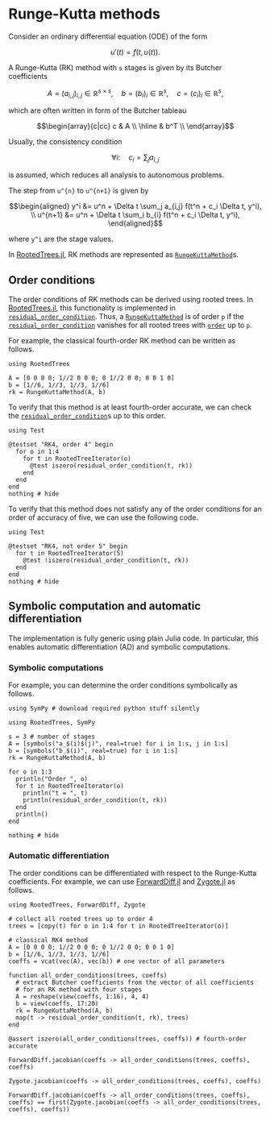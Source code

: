 # Runge-Kutta methods

Consider an ordinary differential equation (ODE) of the form
```math
u'(t) = f(t, u(t)).
```

A Runge-Kutta (RK) method with ``s`` stages is given by its
Butcher coefficients
```math
A = (a_{i,j})_{i,j} \in \mathbb{R}^{s \times s}, \quad
b = (b_i)_i \in \mathbb{R}^{s}, \quad
c = (c_i)_i \in \mathbb{R}^{s},
```
which are often written in form of the Butcher tableau
```math
\begin{array}{c|cc}
  c & A \\
  \hline
  & b^T \\
\end{array}
```
Usually, the consistency condition
```math
\forall i\colon \quad c_i = \sum_j a_{i,j}
```
is assumed, which reduces all analysis to autonomous problems.

The step from ``u^{n}`` to ``u^{n+1}`` is given by
```math
\begin{aligned}
  y^i &= u^n + \Delta t \sum_j a_{i,j} f(t^n + c_i \Delta t, y^i), \\
  u^{n+1} &= u^n + \Delta t \sum_i b_{i} f(t^n + c_i \Delta t, y^i),
\end{aligned}
```
where ``y^i`` are the stage values.

In [RootedTrees.jl](https://github.com/SciML/RootedTrees.jl),
RK methods are represented as
[`RungeKuttaMethod`](@ref)s.


## Order conditions

The order conditions of RK methods can be derived using rooted trees.
In [RootedTrees.jl](https://github.com/SciML/RootedTrees.jl), this
functionality is implemented in [`residual_order_condition`](@ref).
Thus, a [`RungeKuttaMethod`](@ref) is of order ``p`` if the
[`residual_order_condition`](@ref) vanishes for all rooted trees
with [`order`](@ref) up to ``p``.

For example, the classical fourth-order RK method can be
written as follows.

```@example RK4
using RootedTrees

A = [0 0 0 0; 1//2 0 0 0; 0 1//2 0 0; 0 0 1 0]
b = [1//6, 1//3, 1//3, 1//6]
rk = RungeKuttaMethod(A, b)
```

To verify that this method is at least fourth-order accurate, we can
check the [`residual_order_condition`](@ref)s up to this order.

```@example RK4
using Test

@testset "RK4, order 4" begin
  for o in 1:4
    for t in RootedTreeIterator(o)
      @test iszero(residual_order_condition(t, rk))
    end
  end
end
nothing # hide
```

To verify that this method does not satisfy any of the order conditions
for an order of accuracy of five, we can use the following code.

```@example RK4
using Test

@testset "RK4, not order 5" begin
  for t in RootedTreeIterator(5)
    @test !iszero(residual_order_condition(t, rk))
  end
end
nothing # hide
```


## Symbolic computation and automatic differentiation

The implementation is fully generic using plain Julia code. In particular,
this enables automatic differentiation (AD) and symbolic computations.

### Symbolic computations

For example, you can determine the order conditions symbolically as follows.
```@setup
using SymPy # download required python stuff silently
```
```@example
using RootedTrees, SymPy

s = 3 # number of stages
A = [symbols("a_$(i)$(j)", real=true) for i in 1:s, j in 1:s]
b = [symbols("b_$(i)", real=true) for i in 1:s]
rk = RungeKuttaMethod(A, b)

for o in 1:3
  println("Order ", o)
  for t in RootedTreeIterator(o)
    println("t = ", t)
    println(residual_order_condition(t, rk))
  end
  println()
end

nothing # hide
```

### Automatic differentiation

The order conditions can be differentiated with respect to the Runge-Kutta
coefficients. For example, we can use
[ForwardDiff.jl](https://github.com/JuliaDiff/ForwardDiff.jl) and
[Zygote.jl](https://github.com/FluxML/Zygote.jl)
as follows.

```@example AD-Jacobian
using RootedTrees, ForwardDiff, Zygote

# collect all rooted trees up to order 4
trees = [copy(t) for o in 1:4 for t in RootedTreeIterator(o)]

# classical RK4 method
A = [0 0 0 0; 1//2 0 0 0; 0 1//2 0 0; 0 0 1 0]
b = [1//6, 1//3, 1//3, 1//6]
coeffs = vcat(vec(A), vec(b)) # one vector of all parameters

function all_order_conditions(trees, coeffs)
  # extract Butcher coefficients from the vector of all coefficients
  # for an RK method with four stages
  A = reshape(view(coeffs, 1:16), 4, 4)
  b = view(coeffs, 17:20)
  rk = RungeKuttaMethod(A, b)
  map(t -> residual_order_condition(t, rk), trees)
end

@assert iszero(all_order_conditions(trees, coeffs)) # fourth-order accurate

ForwardDiff.jacobian(coeffs -> all_order_conditions(trees, coeffs), coeffs)
```

```@example AD-Jacobian
Zygote.jacobian(coeffs -> all_order_conditions(trees, coeffs), coeffs)
```

```@example AD-Jacobian
ForwardDiff.jacobian(coeffs -> all_order_conditions(trees, coeffs), coeffs) == first(Zygote.jacobian(coeffs -> all_order_conditions(trees, coeffs), coeffs))
```

